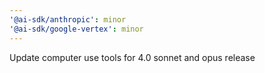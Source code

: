 ```yaml
---
'@ai-sdk/anthropic': minor
'@ai-sdk/google-vertex': minor
---
```


Update computer use tools for 4.0 sonnet and opus release
